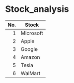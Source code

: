 # Stock_analysis


| No. | Stock |
|-----:    |-----------|
|1| Microsoft|
|2| Apple|
|3| Google|
|4| Amazon|
|5| Tesla|
|6| WalMart|
